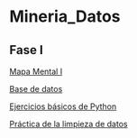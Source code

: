 # Mineria_Datos

## Fase I
[Mapa Mental I](https://github.com/Eduardo30Lopez/Mineria_Datos/blob/main/Miner%C3%ADa%20de%20Datos/MapaMental_1_1871089.pdf)

[Base de datos](https://github.com/TennetA0/Mineria_FCFM/blob/main/Ej1_BasesDatos_Equipo_8.pdf)

[Ejercicios básicos de Python](https://github.com/Eduardo30Lopez/Mineria_Datos/blob/main/Miner%C3%ADa%20de%20Datos/Ej_Python_1871089%20.ipynb)

[Práctica de la limpieza de datos](https://github.com/TennetA0/Mineria_FCFM/blob/main/EJ_Limpieza_Equipo8.ipynb)
